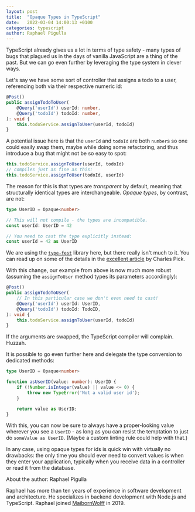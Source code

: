 ```yaml
---
layout: post
title:  "Opaque Types in TypeScript"
date:   2022-03-04 14:00:13 +0100
categories: typescript
author: Raphael Pigulla
---
```


TypeScript already gives us a lot in terms of type safety - many types of bugs that plagued us in the days of vanilla JavaScript are a thing of the past. But we can go even further by leveraging the type system in clever ways.

Let's say we have some sort of controller that assigns a todo to a user, referencing both via their respective numeric id:
```typescript
@Post()
public assignTodoToUser(
    @Query('userId') userId: number,
    @Query('todoId') todoId: number,
): void {
    this.todoService.assignToUser(userId, todoId)
}
```
A potential issue here is that the `userId` and `todoId` are both `number`s so one could easily swap them, maybe while doing some refactoring, and thus introduce a bug that might not be so easy to spot:
```typescript
this.todoService.assignToUser(userId, todoId)
// compiles just as fine as this:
this.todoService.assignToUser(todoId, userId)
```

The reason for this is that types are _transparent_ by default, meaning that structurally identical types are interchangeable. _Opaque types_, by contrast, are not:
```typescript
type UserID = Opaque<number>

// This will not compile - the types are incompatible.
const userId: UserID = 42

// You need to cast the type explicitly instead:
const userId = 42 as UserID
```
We are using the [`type-fest`](https://github.com/sindresorhus/type-fest) library here, but there really isn't much to it. You can read up on some of the details in the [excellent article](https://codemix.com/opaque-types-in-javascript/) by Charles Pick.

With this change, our example from above is now much more robust (assuming the `assignToUser` method types its parameters accordingly):
```typescript
@Post()
public assignTodoToUser(
    // In this particular case we don't even need to cast!
    @Query('userId') userId: UserID,
    @Query('todoId') todoId: TodoID,
): void {
    this.todoService.assignToUser(userId, todoId)
}
```
If the arguments are swapped, the TypeScript compiler will complain. Huzzah.

It is possible to go even further here and delegate the type conversion to dedicated methods:
```typescript
type UserID = Opaque<number>

function asUserID(value: number): UserID {
    if (!Number.isInteger(value) || value <= 0) {
        throw new TypeError('Not a valid user id');
    }

    return value as UserID;
}
```
With this, you can now be sure to always have a proper-looking value wherever you see a `UserID` - as long as you can resist the temptation to just do `someValue as UserID`. (Maybe a custom linting rule could help with that.)

In any case, using opaque types for ids is quick win with virtually no drawbacks: the only time you should ever need to convert values is when they enter your application, typically when you receive data in a controller or read it from the database.

About the author: Raphael Pigulla

Raphael has more than ten years of experience in software development and architecture. He specializes in backend development with Node.js and TypeScript. Raphael joined [MaibornWolff](https://maibornwolff.de) in 2019.

